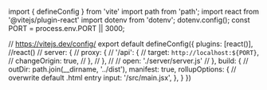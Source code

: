 import { defineConfig } from 'vite'
import path from 'path';
import react from '@vitejs/plugin-react'
import dotenv from 'dotenv';
dotenv.config();
const PORT = process.env.PORT || 3000;

// https://vitejs.dev/config/
export default defineConfig({
  plugins: [react()], //react()
  // server: {
  //   proxy: {
  //     '/api': {
  //       target: `http://localhost:${PORT}`,
  //       changeOrigin: true,
  //     },
  //   },
  //   // open: './server/server.js'
  // },
  build: {
    // outDir: path.join(__dirname, '../dist'),
    manifest: true,
    rollupOptions: {
      // overwrite default .html entry
      input: '/src/main.jsx',
    },
  }
})
